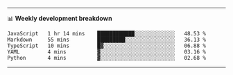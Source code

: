 -------

📊 **Weekly development breakdown**
<!--START_SECTION:waka-->
```text
JavaScript   1 hr 14 mins    ████████████░░░░░░░░░░░░░   48.53 % 
Markdown     55 mins         █████████░░░░░░░░░░░░░░░░   36.13 % 
TypeScript   10 mins         █▓░░░░░░░░░░░░░░░░░░░░░░░   06.88 % 
YAML         4 mins          ▓░░░░░░░░░░░░░░░░░░░░░░░░   03.16 % 
Python       4 mins          ▓░░░░░░░░░░░░░░░░░░░░░░░░   02.68 % 
```
<!--END_SECTION:waka-->

-------

